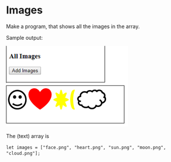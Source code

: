 # Images
Make a program, that shows all the images in the array.

Sample output:

![Images](./09.07.png)

The (text) array is

```
let images = ["face.png", "heart.png", "sun.png", "moon.png", "cloud.png"]; 
```

